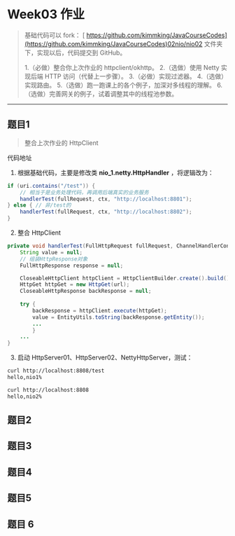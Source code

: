 # Week03 作业

> 基础代码可以 fork： [ https://github.com/kimmking/JavaCourseCodes](https://github.com/kimmking/JavaCourseCodes)02nio/nio02 文件夹下，实现以后，代码提交到 GitHub。
>
> 1.（必做）整合你上次作业的 httpclient/okhttp。
> 2.（选做）使用 Netty 实现后端 HTTP 访问（代替上一步骤）。
> 3.（必做）实现过滤器。
> 4.（选做）实现路由。
> 5.（选做）跑一跑课上的各个例子，加深对多线程的理解。
> 6.（选做）完善网关的例子，试着调整其中的线程池参数。

---

## 题目1

> 整合上次作业的 HttpClient

代码地址

> 

1. 根据基础代码，主要是修改类 **nio_1.netty.HttpHandler** ，将逻辑改为：

```java
if (uri.contains("/test")) {
    // 相当于是业务处理代码，再调用后端真实的业务服务
    handlerTest(fullRequest, ctx, "http://localhost:8801");
} else { // 非/test的
    handlerTest(fullRequest, ctx, "http://localhost:8802");
}
```

2. 整合 HttpClient

```java
private void handlerTest(FullHttpRequest fullRequest, ChannelHandlerContext ctx, String url {
    String value = null;
    // 组装HttpResponse对象
    FullHttpResponse response = null;

    CloseableHttpClient httpClient = HttpClientBuilder.create().build();
    HttpGet httpGet = new HttpGet(url);
    CloseableHttpResponse backResponse = null;
    
    try {
        backResponse = httpClient.execute(httpGet);
        value = EntityUtils.toString(backResponse.getEntity());
        ...
        }
    ...
}
```

3. 启动 HttpServer01、HttpServer02、NettyHttpServer，测试：

```bash
curl http://localhost:8808/test
hello,nio1%
```

```bash
curl http://localhost:8808
hello,nio2%
```

## 题目2





## 题目3







## 题目4







## 题目5







## 题目 6





